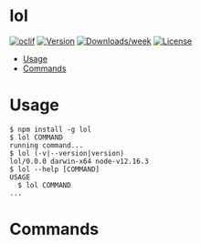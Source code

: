 lol
===



[![oclif](https://img.shields.io/badge/cli-oclif-brightgreen.svg)](https://oclif.io)
[![Version](https://img.shields.io/npm/v/lol.svg)](https://npmjs.org/package/lol)
[![Downloads/week](https://img.shields.io/npm/dw/lol.svg)](https://npmjs.org/package/lol)
[![License](https://img.shields.io/npm/l/lol.svg)](https://github.com/incorrupt/lol/blob/master/package.json)

<!-- toc -->
* [Usage](#usage)
* [Commands](#commands)
<!-- tocstop -->
# Usage
<!-- usage -->
```sh-session
$ npm install -g lol
$ lol COMMAND
running command...
$ lol (-v|--version|version)
lol/0.0.0 darwin-x64 node-v12.16.3
$ lol --help [COMMAND]
USAGE
  $ lol COMMAND
...
```
<!-- usagestop -->
# Commands
<!-- commands -->

<!-- commandsstop -->
